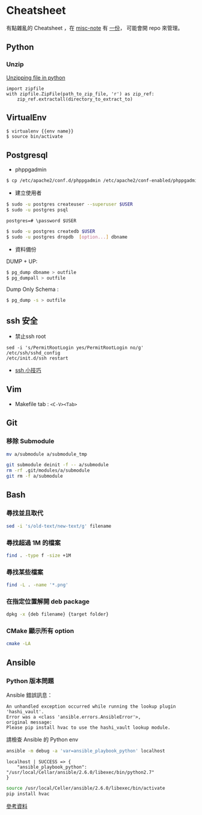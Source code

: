 # Cheatsheet

有點雜亂的 Cheatsheet ，在 [misc-note](https://github.com/mudream4869/misc-note) 
有 [一份](https://github.com/mudream4869/misc-note/blob/master/cheatsheet/)，
可能會開 repo 來管理。

## Python

### Unzip

[Unzipping file in python](https://stackoverflow.com/questions/3451111/unzipping-files-in-python)

```
import zipfile
with zipfile.ZipFile(path_to_zip_file, 'r') as zip_ref:
    zip_ref.extractall(directory_to_extract_to)
```

## VirtualEnv

```
$ virtualenv {{env name}}
$ source bin/activate
```

## Postgresql

* phppgadmin

```bash
$ cp /etc/apache2/conf.d/phppgadmin /etc/apache2/conf-enabled/phppgadmin.conf
```

* 建立使用者

```bash
$ sudo -u postgres createuser --superuser $USER
$ sudo -u postgres psql
```

```
postgres=# \password $USER
```

```bash
$ sudo -u postgres createdb $USER
$ sudo -u postgres dropdb  [option...] dbname
```

* 資料備份

DUMP + UP:

```bash
$ pg_dump dbname > outfile
$ pg_dumpall > outfile
```

Dump Only Schema :

```bash
$ pg_dump -s > outfile
```

## ssh 安全

* 禁止ssh root

```
sed -i 's/PermitRootLogin yes/PermitRootLogin no/g' /etc/ssh/sshd_config
/etc/init.d/ssh restart
```

* [ssh 小技巧](http://www.study-area.org/tips/ssh_tips.htm)

## Vim

* Makefile tab : `<C-V><Tab>`

## Git

### 移除 Submodule

```bash
mv a/submodule a/submodule_tmp

git submodule deinit -f -- a/submodule    
rm -rf .git/modules/a/submodule
git rm -f a/submodule
```

## Bash

### 尋找並且取代

```bash
sed -i 's/old-text/new-text/g' filename
```

### 尋找超過 1M 的檔案

```bash
find . -type f -size +1M
```

### 尋找某些檔案

```bash
find -L . -name '*.png'
```

### 在指定位置解開 deb package

```bash
dpkg -x {deb filename} {target folder}
```

### CMake 顯示所有 option

```bash
cmake -LA
```

## Ansible

### Python 版本問題

Ansible 錯誤訊息：

```
An unhandled exception occurred while running the lookup plugin 'hashi_vault'.
Error was a <class 'ansible.errors.AnsibleError'>,
original message:
Please pip install hvac to use the hashi_vault lookup module.
```

請檢查 Ansible 的 Python env

```bash
ansible -m debug -a 'var=ansible_playbook_python' localhost
```


```
localhost | SUCCESS => {
    "ansible_playbook_python": "/usr/local/Cellar/ansible/2.6.0/libexec/bin/python2.7"
}
```

```bash
source /usr/local/Celler/ansible/2.6.0/libexec/bin/activate
pip install hvac
```

[參考資料](https://github.com/ansible/ansible/issues/28050#issuecomment-402220672)

